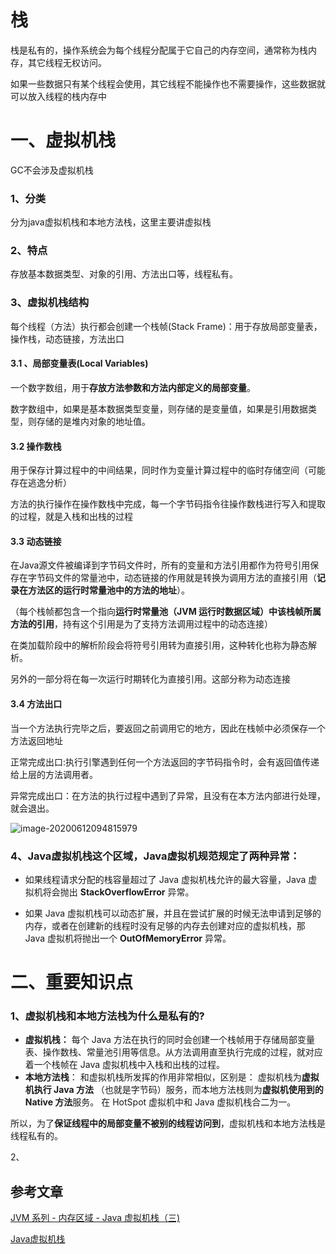 # 栈

栈是私有的，操作系统会为每个线程分配属于它自己的内存空间，通常称为栈内存，其它线程无权访问。

如果一些数据只有某个线程会使用，其它线程不能操作也不需要操作，这些数据就可以放入线程的栈内存中	

# 一、虚拟机栈

GC不会涉及虚拟机栈

### 1、分类

分为java虚拟机栈和本地方法栈，这里主要讲虚拟栈

### 2、特点
存放基本数据类型、对象的引用、方法出口等，线程私有。
### 3、虚拟机栈结构
每个线程（方法）执行都会创建一个栈帧(Stack Frame)：用于存放局部变量表，操作栈，动态链接，方法出口
#### 3.1 、局部变量表(Local Variables)

一个数字数组，用于**存放方法参数和方法内部定义的局部变量**。

数字数组中，如果是基本数据类型变量，则存储的是变量值，如果是引用数据类型，则存储的是堆内对象的地址值。

#### 3.2 操作数栈

用于保存计算过程中的中间结果，同时作为变量计算过程中的临时存储空间（可能存在逃逸分析）

方法的执行操作在操作数栈中完成，每一个字节码指令往操作数栈进行写入和提取的过程，就是入栈和出栈的过程

#### 3.3 动态链接

在Java源文件被编译到字节码文件时，所有的变量和方法引用都作为符号引用保存在字节码文件的常量池中，动态链接的作用就是转换为调用方法的直接引用（**记录在方法区的运行时常量池中的方法的地址**）。

（每个栈帧都包含一个指向**运行时常量池（JVM 运行时数据区域）**中该栈帧所属方法的**引用**，持有这个引用是为了支持方法调用过程中的动态连接）

在类加载阶段中的解析阶段会将符号引用转为直接引用，这种转化也称为静态解析。

另外的一部分将在每一次运行时期转化为直接引用。这部分称为动态连接



#### 3.4 方法出口

当一个方法执行完毕之后，要返回之前调用它的地方，因此在栈帧中必须保存一个方法返回地址

正常完成出口:执行引擎遇到任何一个方法返回的字节码指令时，会有返回值传递给上层的方法调用者。

异常完成出口：在方法的执行过程中遇到了异常，且没有在本方法内部进行处理，就会退出。

![image-20200612094815979](https://gitee.com/BlacksJack/picture-bed/raw/master/img/20200910165409.png)



### 4、Java虚拟机栈这个区域，Java虚拟机规范规定了两种异常：

- 如果线程请求分配的栈容量超过了 Java 虚拟机栈允许的最大容量，Java 虚拟机将会抛出 **StackOverflowError** 异常。

- 如果 Java 虚拟机栈可以动态扩展，并且在尝试扩展的时候无法申请到足够的内存，或者在创建新的线程时没有足够的内存去创建对应的虚拟机栈，那 Java 虚拟机将抛出一个 **OutOfMemoryError** 异常。

  

# 二、重要知识点

### 1、虚拟机栈和本地方法栈为什么是私有的?

- **虚拟机栈：** 每个 Java 方法在执行的同时会创建一个栈帧用于存储局部变量表、操作数栈、常量池引用等信息。从方法调用直至执行完成的过程，就对应着一个栈帧在 Java 虚拟机栈中入栈和出栈的过程。
- **本地方法栈**： 和虚拟机栈所发挥的作用非常相似，区别是： 虚拟机栈为**虚拟机执行 Java 方法** （也就是字节码）服务，而本地方法栈则为**虚拟机使用到的 Native 方法**服务。 在 HotSpot 虚拟机中和 Java 虚拟机栈合二为一。

所以，为了**保证线程中的局部变量不被别的线程访问到**，虚拟机栈和本地方法栈是线程私有的。



2、







## 参考文章

[JVM 系列 - 内存区域 - Java 虚拟机栈（三)](https://www.jianshu.com/p/ecfcc9fb1de7)

[Java虚拟机栈](https://www.cnblogs.com/old-cha/p/13089555.html)







